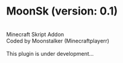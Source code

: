 # MoonSk (version: 0.1)
<br>Minecraft Skript Addon
<br>Coded by Moonstalker (Minecraftplayerr)
<br>
<br>This plugin is under development...
